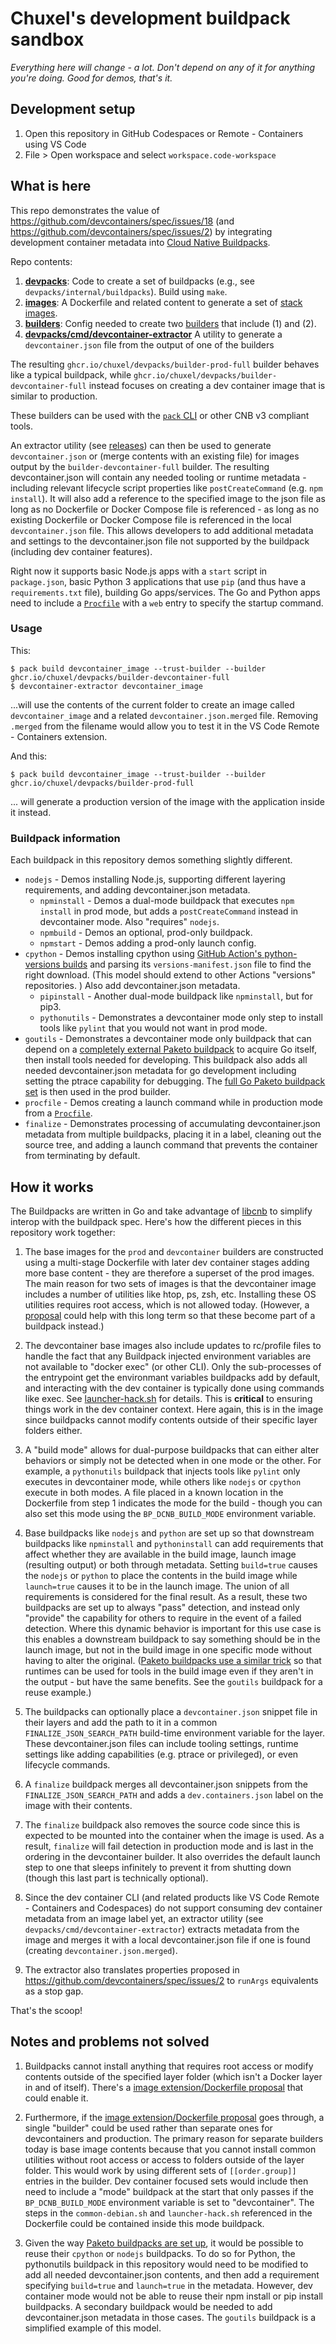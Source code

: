 # Chuxel's development buildpack sandbox

*Everything here will change - a lot. Don't depend on any of it for anything you're doing. Good for demos, that's it.*

## Development setup

1. Open this repository in GitHub Codespaces or Remote - Containers using VS Code
2. File > Open workspace and select `workspace.code-workspace`

## What is here

This repo demonstrates the value of https://github.com/devcontainers/spec/issues/18 (and https://github.com/devcontainers/spec/issues/2) by integrating development container metadata into [Cloud Native Buildpacks](https://buildpacks.io/). 

Repo contents:

1. **[devpacks](devpacks)**: Code to create a set of buildpacks (e.g., see `devpacks/internal/buildpacks`). Build using `make`.
2. **[images](images)**: A Dockerfile and related content to generate a set of [stack images](https://buildpacks.io/docs/operator-guide/create-a-stack/).
3. **[builders](builders)**: Config needed to create two [builders](https://buildpacks.io/docs/operator-guide/create-a-builder/) that include (1) and (2).
4. **[devpacks/cmd/devcontainer-extractor](devpacks/cmd/devcontainer-extractor)** A utility to generate a `devcontainer.json` file from the output of one of the builders

The resulting `ghcr.io/chuxel/devpacks/builder-prod-full` builder behaves like a typical buildpack, while `ghcr.io/chuxel/devpacks/builder-devcontainer-full` instead focuses on creating a dev container image that is similar to production.

These builders can be used with the [`pack` CLI](https://buildpacks.io/docs/tools/pack/) or other CNB v3 compliant tools. 

An extractor utility (see [releases](https://github.com/Chuxel/devpacks/releases)) can then be used to generate `devcontainer.json` or (merge contents with an existing file) for images output by the `builder-devcontainer-full` builder. The resulting devcontainer.json will contain any needed tooling or runtime metadata - including relevant lifecycle script properties like `postCreateCommand` (e.g. `npm install`). It will also add a reference to the specified image to the json file as long as no Dockerfile or Docker Compose file is referenced - as long as no existing Dockerfile or Docker Compose file is referenced in the local `devcontainer.json` file. This allows developers to add additional metadata and settings to the devcontainer.json file not supported by the buildpack (including dev container features).

Right now it supports basic Node.js apps with a `start` script in `package.json`, basic Python 3 applications that use `pip` (and thus have a `requirements.txt` file), building Go apps/services. The Go and Python apps need to include a [`Procfile`](https://devcenter.heroku.com/articles/procfile) with a `web` entry to specify the startup command.

### Usage
This:
```
$ pack build devcontainer_image --trust-builder --builder ghcr.io/chuxel/devpacks/builder-devcontainer-full
$ devcontainer-extractor devcontainer_image
```
...will use the contents of the current folder to create an image called `devcontainer_image` and a related `devcontainer.json.merged` file. Removing `.merged` from the filename would allow you to test it in the VS Code Remote - Containers extension.

And this:
```
$ pack build devcontainer_image --trust-builder --builder ghcr.io/chuxel/devpacks/builder-prod-full
```
... will generate a production version of the image with the application inside it instead.

### Buildpack information

Each buildpack in this repository demos something slightly different.

- `nodejs` - Demos installing Node.js, supporting different layering requirements, and adding devcontainer.json metadata.
    - `npminstall` - Demos a dual-mode buildpack that executes `npm install` in prod mode, but adds a `postCreateCommand` instead in devcontainer mode. Also "requires" `nodejs`.
    - `npmbuild` - Demos an optional, prod-only buildpack.
    - `npmstart` - Demos adding a prod-only launch config.
- `cpython` - Demos installing cpython using [GitHub Action's python-versions builds](https://github.com/actions/python-versions) and parsing its `versions-manifest.json` file to find the right download. (This model should extend to other Actions "versions" repositories. ) Also add devcontainer.json metadata.
    - `pipinstall` - Another dual-mode buildpack like `npminstall`, but for pip3.
    - `pythonutils` - Demonstrates a devcontainer mode only step to install tools like `pylint` that you would not want in prod mode.
- `goutils` - Demonstrates a devcontainer mode only buildpack that can depend on a [completely external Paketo buildpack](https://github.com/paketo-buildpacks/go-dist) to acquire Go itself, then install tools needed for developing. This buildpack also adds all needed devcontainer.json metadata for go development including setting the ptrace capability for debugging. The [full Go Paketo buildpack set](https://github.com/paketo-buildpacks/go) is then used in the prod builder.
- `procfile` - Demos creating a launch command while in production mode from a [`Procfile`](https://devcenter.heroku.com/articles/procfile).
- `finalize` - Demonstrates processing of accumulating devcontainer.json metadata from multiple buildpacks, placing it in a label, cleaning out the source tree, and adding a launch command that prevents the container from terminating by default.

## How it works

The Buildpacks are written in Go and take advantage of [libcnb](https://pkg.go.dev/github.com/buildpacks/libcnb) to simplify interop with the buildpack spec. Here's how the different pieces in this repository work together:

1. The base images for the `prod` and `devcontainer` builders are constructed using a multi-stage Dockerfile with later dev container stages adding more base content - they are therefore a superset of the prod images. The main reason for two sets of images is that the devcontainer image includes a number of utilities like htop, ps, zsh, etc. Installing these OS utilities requires root access, which is not allowed today. (However, a [proposal](https://github.com/buildpacks/spec/pull/307) could help with this long term so that these become part of a buildpack instead.)

2. The devcontainer base images also include updates to rc/profile files to handle the fact that any Buildpack injected environment variables are not available to "docker exec" (or other CLI). Only the sub-processes of the entrypoint get the environmant variables buildpacks add by default, and interacting with the dev container is typically done using commands like exec. See [launcher-hack.sh](images/scripts/launcher-hack.sh) for details. This is **critical** to ensuring things work in the dev container context. Here again, this is in the image since buildpacks cannot modify contents outside of their specific layer folders either.

1. A "build mode" allows for dual-purpose buildpacks that can either alter behaviors or simply not be detected when in one mode or the other. For example, a `pythonutils` buildpack that injects tools like `pylint` only executes in devcontainer mode, while others like `nodejs` or `cpython` execute in both modes. A file placed in a known location in the Dockerfile from step 1 indicates the mode for the build - though you can also set this mode using the `BP_DCNB_BUILD_MODE` environment variable.

2. Base buildpacks like `nodejs` and `python` are set up so that downstream buildpacks like `npminstall` and `pythoninstall` can add requirements that affect whether they are available in the build image, launch image (resulting output) or both through metadata. Setting `build=true` causes the `nodejs` or `python` to place the contents in the build image while `launch=true` causes it to be in the launch image. The union of all requirements is considered for the final result. As a result, these two buildpacks are set up to always "pass" detection, and instead only "provide" the capability for others to require in the event of a failed detection. Where this dynamic behavior is important for this use case is this enables a downstream buildpack to say something should be in the launch image, but not in the build image in one specific mode without having to alter the original. ([Paketo buildpacks use a similar trick](https://github.com/paketo-buildpacks/cpython#integration) so that runtimes can be used for tools in the build image even if they aren't in the output - but have the same benefits. See the `goutils` buildpack for a reuse example.)

4. The buildpacks can optionally place a `devcontainer.json` snippet file in their layers and add the path to it in a common `FINALIZE_JSON_SEARCH_PATH` build-time environment variable for the layer. These devcontainer.json files can include tooling settings, runtime settings like adding capabilities (e.g. ptrace or privileged), or even lifecycle commands.

5. A `finalize` buildpack merges all devcontainer.json snippets from the `FINALIZE_JSON_SEARCH_PATH` and adds a `dev.containers.json` label on the image with their contents.

6. The `finalize` buildpack also removes the source code since this is expected to be mounted into the container when the image is used. As a result, `finalize` will fail detection in production mode and is last in the ordering in the devcontainer builder. It also overrides the default launch step to one that sleeps infinitely to prevent it from shutting down (though this last part is technically optional).

6. Since the dev container CLI (and related products like VS Code Remote - Containers and Codespaces) do not support consuming dev container metadata from an image label yet, an extractor utility (see `devpacks/cmd/devcontainer-extractor`) extracts metadata from the image and merges it with a local devcontainer.json file if one is found (creating `devcontainer.json.merged`). 

7. The extractor also translates properties proposed in https://github.com/devcontainers/spec/issues/2 to `runArgs` equivalents as a stop gap.

That's the scoop!

## Notes and problems not solved

1. Buildpacks cannot install anything that requires root access or modify contents outside of the specified layer folder (which isn't a Docker layer in and of itself). There's a [image extension/Dockerfile proposal](https://github.com/buildpacks/spec/pull/307) that could enable it.

2. Furthermore, if the [image extension/Dockerfile proposal](https://github.com/buildpacks/spec/pull/307) goes through, a single "builder" could be used rather than separate ones for devcontainers and production. The primary reason for separate builders today is base image contents because that you cannot install common utilities without root access or access to folders outside of the layer folder.  This would work by using different sets of `[[order.group]]` entries in the builder. Dev container focused sets would include then need to include a "mode" buildpack at the start that only passes if the `BP_DCNB_BUILD_MODE` environment variable is set to "devcontainer". The steps in the `common-debian.sh` and `launcher-hack.sh` referenced in the Dockerfile could be contained inside this mode buildpack.

2. Given the way [Paketo buildpacks are set up](https://github.com/paketo-buildpacks/rfcs/blob/main/text/python/0001-restructure.md), it would be possible to reuse their `cpython` or `nodejs` buildpacks. To do so for Python, the pythonutils buildpack in this repository would need to be modified to add all needed devcontainer.json contents, and then add a requirement specifying `build=true` and `launch=true` in the metadata. However, dev container mode would not be able to reuse their npm install or pip install buildpacks. A secondary buildpack would be needed to add devcontainer.json metadata in those cases. The `goutils` buildpack is a simplified example of this model.
